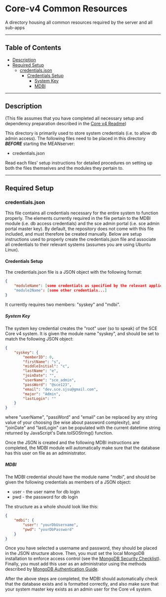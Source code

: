 # Core-v4 Common Resources
A directory housing all common resources required by the server and all sub-apps

---

## Table of Contents
- [Description](#description)
- [Required Setup](#requiredsetup)
  - [credentials.json](#credentialsjson)
    - [Credentials Setup](#credentials-setup)
      - [System Key](#system-key)
      - [MDBI](#mdbi)

---

## Description

(This file assumes that you have completed all necessary setup and dependency preparation described in the [Core v4 Readme](../../README.md))

This directory is primarily used to store system credentials (i.e. to allow db admin access). The following files need to be placed in this directory _**BEFORE**_ starting the MEANserver:

  - credentials.json

Read each files' setup instructions for detailed procedures on setting up both the files themselves and the modules they pertain to.

---

## Required Setup

### credentials.json

This file contains all credentials necessary for the entire system to function properly. The elements currently required in the file pertain to the MDBI module (i.e. db access credentials) and the sce admin portal (i.e. sce admin portal master key). By default, the repository does not come with this file included, and must therefore be created manually. Below are setup instructions used to properly create the credentials.json file and associate all credentials to their relevant systems (assumes you are using Ubuntu Linux).

#### Credentials Setup

The credentials.json file is a JSON object with the following format:

```json
{
	"moduleName": [some credentials as specified by the relevant application]
	"module2Name": [some other credentials...]
}
```

It currently requires two members: "syskey" and "mdbi".

##### System Key

The system key credential creates the "root" user (so to speak) of the SCE Core v4 system. It is given the module name "syskey", and should be set to match the following JSON object:

```json
{
	"syskey": {
		"memberID": 0,
		"firstName": "s",
		"middleInitial": "c",
		"lastName": "e",
		"joinDate": "",
		"userName": "sce_admin",
		"passWord": "@sce123",
		"email": "dev.sce.sjsu@gmail.com",
		"major": "Admin",
		"lastLogin": ""
	}
}
```

where "userName", "passWord" and "email" can be replaced by any string value of your choosing (be wise about password complexity), and "joinDate" and "lastLogin" can be populated with the current datetime string returned by JavaScript's Date.toISOString() function.

Once the JSON is created and the following MDBI instructions are completed, the MDBI module will automatically make sure that the database has this user on file as an administrator.

##### MDBI

The MDBI credential should have the module name "mdbi", and should be given the following credentials as members of a JSON object:

  - user - the user name for db login
  - pwd - the password for db login

The structure as a whole should look like this:

```json
{
	"mdbi": {
		"user": "yourDbUsername",
		"pwd": "yourDbPassword"
	}
}
```

Once you have selected a username and password, they should be placed in the JSON structure above. Then, you must set the local MongoDB installation to enforce access control (see the [MongoDB Security Checklist](https://docs.mongodb.com/manual/administration/security-checklist/#enable-access-control-and-enforce-authentication)). Finally, you must add this user as an administrator using the methods described by [MongoDB Authentication Guide](https://docs.mongodb.com/manual/tutorial/enable-authentication/).

After the above steps are completed, the MDBI should automatically check that the database exists and is formatted correctly, and also make sure that your system master key exists as an admin user for the Core v4 system.